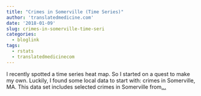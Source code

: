 ```yaml
---
title: "Crimes in Somerville (Time Series)"
author: 'translatedmedicine.com'
date: '2018-01-09'
slug: crimes-in-somerville-time-seri
categories:
  - bloglink
tags:
  - rstats
  - translatedmedicinecom
---
```


I recently spotted a time series heat map. So I started on a quest to make my own. Luckily, I found some local data to start with: crimes in Somerville, MA. This data set includes selected crimes in Somerville from[... <i class="fas fa-external-link-alt"></i>](https://translatedmedicine.netlify.com/post/crimes-in-somerville-i/)


